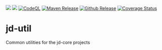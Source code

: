 [![](https://jitpack.io/v/nbauma109/jd-util.svg)](https://jitpack.io/#nbauma109/jd-util)
[![](https://jitci.com/gh/nbauma109/jd-util/svg)](https://jitci.com/gh/nbauma109/jd-util)
[![CodeQL](https://github.com/nbauma109/jd-util/actions/workflows/codeql-analysis.yml/badge.svg)](https://github.com/nbauma109/jd-util/actions/workflows/codeql-analysis.yml)
[![Maven Release](https://github.com/nbauma109/jd-util/actions/workflows/maven.yml/badge.svg)](https://github.com/nbauma109/jd-util/actions/workflows/maven.yml)
[![Github Release](https://github.com/nbauma109/jd-util/actions/workflows/release.yml/badge.svg)](https://github.com/nbauma109/jd-util/actions/workflows/release.yml)
[![Coverage Status](https://codecov.io/gh/nbauma109/jd-util/branch/master/graph/badge.svg)](https://app.codecov.io/gh/nbauma109/jd-util)

# jd-util
Common utilities for the jd-core projects
